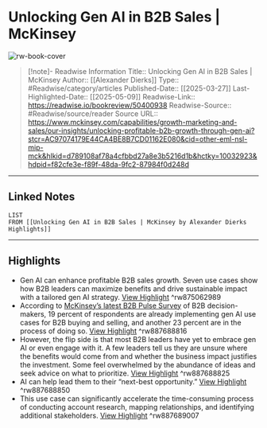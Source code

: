 # Unlocking Gen AI in B2B Sales | McKinsey

![rw-book-cover](https://readwise-assets.s3.amazonaws.com/media/uploaded_book_covers/profile_174804/how20gen20ai20is20transforming20b2b20sales20growth-thumb-1536x1536.jpg)
<br>
>[!note]- Readwise Information
>Title:: Unlocking Gen AI in B2B Sales | McKinsey
>Author:: [[Alexander Dierks]]
>Type:: #Readwise/category/articles
>Published-Date:: [[2025-03-27]]
>Last-Highlighted-Date:: [[2025-05-09]]
>Readwise-Link:: https://readwise.io/bookreview/50400938
>Readwise-Source:: #Readwise/source/reader
>Source URL:: https://www.mckinsey.com/capabilities/growth-marketing-and-sales/our-insights/unlocking-profitable-b2b-growth-through-gen-ai?stcr=AC97074179E44CA4BE8B7CD01162E080&cid=other-eml-nsl-mip-mck&hlkid=d789108af78a4cfbbd27a8e3b5216d1b&hctky=10032923&hdpid=f82cfe3e-f89f-48da-9fc2-87984f0d248d
--- 

## Linked Notes
```dataview
LIST
FROM [[Unlocking Gen AI in B2B Sales | McKinsey by Alexander Dierks Highlights]]
```

---

## Highlights
- Gen AI can enhance profitable B2B sales growth. Seven use cases show how B2B leaders can maximize benefits and drive sustainable impact with a tailored gen AI strategy. [View Highlight](https://readwise.io/open/875062989) ^rw875062989
- According to [McKinsey’s latest B2B Pulse Survey](https://www.mckinsey.com/capabilities/growth-marketing-and-sales/our-insights/five-fundamental-truths-how-b2b-winners-keep-growing) of B2B decision-makers, 19 percent of respondents are already implementing gen AI use cases for B2B buying and selling, and another 23 percent are in the process of doing so. [View Highlight](https://readwise.io/open/887688816) ^rw887688816
- However, the flip side is that most B2B leaders have yet to embrace gen AI or even engage with it. A few leaders tell us they are unsure where the benefits would come from and whether the business impact justifies the investment. Some feel overwhelmed by the abundance of ideas and seek advice on what to prioritize. [View Highlight](https://readwise.io/open/887688825) ^rw887688825
- AI can help lead them to their “next-best opportunity.” [View Highlight](https://readwise.io/open/887688850) ^rw887688850
- This use case can significantly accelerate the time-consuming process of conducting account research, mapping relationships, and identifying additional stakeholders. [View Highlight](https://readwise.io/open/887689007) ^rw887689007
